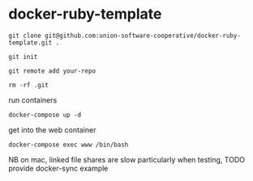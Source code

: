 # docker-ruby-template


```
git clone git@github.com:union-software-cooperative/docker-ruby-template.git .
```

```
git init
```

```
git remote add your-repo
```

```
rm -rf .git
```

run containers
```
docker-compose up -d
```

get into the web container
```
docker-compose exec www /bin/bash
```

NB on mac, linked file shares are slow particularly when testing, TODO provide docker-sync example
